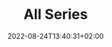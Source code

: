 ---
title: All Series
date: 2022-08-24T13:40:31+02:00
weight: 10
resources:
  - src: ali-shah-lakhani-dwbzzB03gUE-unsplash.jpg
    name: featured
    params:
      alt: A series of issues from the same magazine 
--- 